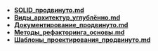 - **[SOLID_продвинуто.md](./SOLID_продвинуто.md)** 
- **[Виды_архитектур_углублённо.md](./Виды_архитектур_углублённо.md)** 
- **[Документирование_продвинуто.md](./Документирование_продвинуто.md)** 
- **[Методы_рефакторинга_основы.md](./Методы_рефакторинга_основы.md)** 
- **[Шаблоны_проектирования_продвинуто.md](./Шаблоны_проектирования_продвинуто.md)** 